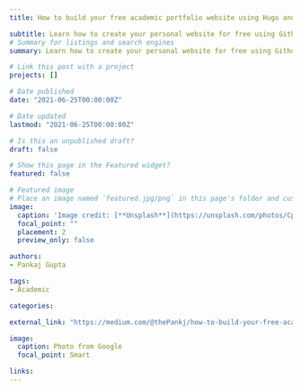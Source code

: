 ```yaml
---
title: How to build your free academic portfolio website using Hugo and GitHub Pages

subtitle: Learn how to create your personal website for free using Github Pages
# Summary for listings and search engines
summary: Learn how to create your personal website for free using Github Pages

# Link this post with a project
projects: []

# Date published
date: "2021-06-25T00:00:00Z"

# Date updated
lastmod: "2021-06-25T00:00:00Z"

# Is this an unpublished draft?
draft: false

# Show this page in the Featured widget?
featured: false

# Featured image
# Place an image named `featured.jpg/png` in this page's folder and customize its options here.
image:
  caption: 'Image credit: [**Unsplash**](https://unsplash.com/photos/CpkOjOcXdUY)'
  focal_point: ""
  placement: 2
  preview_only: false

authors:
- Pankaj Gupta

tags:
- Academic

categories:

external_link: "https://medium.com/@thePankj/how-to-build-your-free-academic-portfolio-website-using-hugo-and-github-pages-745a22d4a249"

image:
  caption: Photo from Google
  focal_point: Smart

links:
---
```

